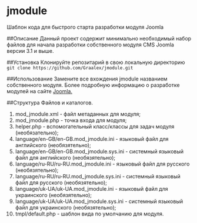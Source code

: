 # jmodule
Шаблон кода для быстрого старта разработки модуля Joomla

##Описание
Данный проект содержит минимально необходимый набор файлов для начала разработки собственного
модуля CMS Joomla версии 3.1 и выше.

##Установка
Клонируйте репозитарий в свою локальную директорию
    `git clone https://github.com/Graalex/jmodule.git`

##Использование
Замените все вхождения jmodule названием собственного модуля.
Более подробную информацию о разработке модулей на сайте [Joomla.](https://docs.joomla.org/Portal:Module_Development/ru)

##Структура Файлов и каталогов.
1.  mod_jmodule.xml - файл метаданных для модуля;
2.  mod_jmodule.php - точка входа для модуля;
3.  helper.php - вспомогательный класс/классы для задач модуля (необязательно);
4.  language/en-GB/en-GB.mod_jmodule.ini - языковый файл для английского (необязятельно);
5.  language/en-GB/en-GB.mod_jmodule.sys.ini - системный языковый файл для английского (необязятельно);
6.  language/ru-RU/ru-RU.mod_jmodule.ini - языковый файл для русского (необязятельно);
7.  language/ru-RU/ru-RU.mod_jmodule.sys.ini - системный языковый файл для русского (необязятельно);
8.  language/uk-UA/uk-UA.mod_jmodule.ini - языковый файл для украинского (необязятельно);
9.  language/uk-UA/uk-UA.mod_jmodule.sys.ini - системный языковый файл для украинского (необязятельно);
10.  tmpl/default.php - шаблон вида по умолчанию для модуля.
